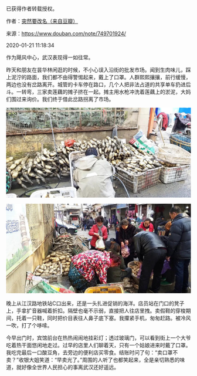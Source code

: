 已获得作者转载授权。


作者：[突然要改名（来自豆瓣）](https://www.douban.com/people/zhaocc1128/)


来源：https://www.douban.com/note/749701924/


2020-01-21 11:18:34


作为飓风中心，武汉表现得一如往常。  

昨天和朋友在昙华林闲逛的时候，不小心误入沿街的批发市场。闻到生肉味儿，踩上泥泞的路面，我们都不由得警惕起来，戴上了口罩。人群熙熙攘攘，前行缓慢，两边也没有岔路离开。城管的卡车停在路口，几个人把非法占道的共享单车扔进后斗。一转弯，三家卖莲藕的摊子挤在一起。摊主用水枪冲洗着莲藕上的淤泥，大妈们围过来询价。我们终于借此岔路拐离了市场。  

![](./pic/01-21-突然要改名-飓风中的武汉1.jpg)

![](./pic/01-21-突然要改名-飓风中的武汉2.jpg)

晚上从江汉路地铁站C口出来，还是一头扎进促销的海洋。店员站在门口的凳子上，手拿扩音器喊着折扣。隔壁也毫不示弱，直接把人往店里拽。卖假鞋的穿梭期间，托着一只鞋，同时把价目表往人鼻子底下塞。我攥紧手机，匆匆赶路。被冷风一吹，打了个哆嗦。  

今早出门时，宾馆前台在热热闹闹地挂彩灯；透过玻璃门，可以看到街上一个大爷吃着热干面悠闲地走过。过早的店里人们聊着天，只有一个姑娘进来时戴了口罩。我吃完最后一口酸豆角，去旁边的便利店买零食。结账时问了句：“卖口罩不卖？”收银大姐笑道：“早卖光了。”周围的人听了也都笑起来，全是亲切熟悉的味道，就好像全世界人民担心的事离武汉还好遥远。  

